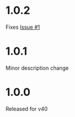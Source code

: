 # 1.0.2
Fixes [Issue #1](https://github.com/taffyko/LCNameplateTweaks/issues/1)
# 1.0.1
Minor description change
# 1.0.0
Released for v40